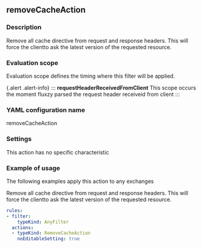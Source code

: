 ## removeCacheAction

### Description

Remove all cache directive from request and response headers. This will force the clientto ask the latest version of the requested resource.

### Evaluation scope

Evaluation scope defines the timing where this filter will be applied. 

{.alert .alert-info}
:::
**requestHeaderReceivedFromClient** This scope occurs the moment fluxzy parsed the request header receiveid from client
:::

### YAML configuration name

removeCacheAction

### Settings

This action has no specific characteristic

### Example of usage

The following examples apply this action to any exchanges

Remove all cache directive from request and response headers. This will force the clientto ask the latest version of the requested resource.

```yaml
rules:
- filter:
    typeKind: AnyFilter
  actions:
  - typeKind: RemoveCacheAction
    noEditableSetting: true
```



